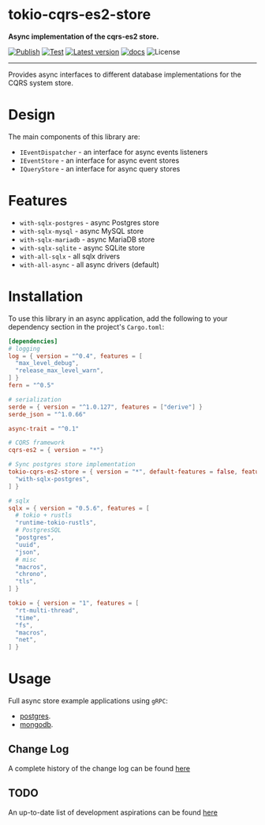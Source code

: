 # tokio-cqrs-es2-store

**Async implementation of the cqrs-es2 store.**

[![Publish](https://github.com/brgirgis/tokio-cqrs-es2-store/actions/workflows/crates-io.yml/badge.svg)](https://github.com/brgirgis/tokio-cqrs-es2-store/actions/workflows/crates-io.yml)
[![Test](https://github.com/brgirgis/tokio-cqrs-es2-store/actions/workflows/rust-ci.yml/badge.svg)](https://github.com/brgirgis/tokio-cqrs-es2-store/actions/workflows/rust-ci.yml)
[![Latest version](https://img.shields.io/crates/v/tokio-cqrs-es2-store)](https://crates.io/crates/tokio-cqrs-es2-store)
[![docs](https://img.shields.io/badge/API-docs-blue.svg)](https://docs.rs/tokio-cqrs-es2-store)
![License](https://img.shields.io/crates/l/tokio-cqrs-es2-store.svg)

---

Provides async interfaces to different database implementations for the CQRS system store.

# Design

The main components of this library are:

- `IEventDispatcher` - an interface for async events listeners
- `IEventStore` - an interface for async event stores
- `IQueryStore` - an interface for async query stores

# Features

- `with-sqlx-postgres` - async Postgres store
- `with-sqlx-mysql` - async MySQL store
- `with-sqlx-mariadb` - async MariaDB store
- `with-sqlx-sqlite` - async SQLite store
- `with-all-sqlx` - all sqlx drivers
- `with-all-async` - all async drivers (default)

# Installation

To use this library in an async application, add the following to
your dependency section in the project's `Cargo.toml`:

```toml
[dependencies]
# logging
log = { version = "^0.4", features = [
  "max_level_debug",
  "release_max_level_warn",
] }
fern = "^0.5"

# serialization
serde = { version = "^1.0.127", features = ["derive"] }
serde_json = "^1.0.66"

async-trait = "^0.1"

# CQRS framework
cqrs-es2 = { version = "*"}

# Sync postgres store implementation
tokio-cqrs-es2-store = { version = "*", default-features = false, features = [
  "with-sqlx-postgres",
] }

# sqlx
sqlx = { version = "0.5.6", features = [
  # tokio + rustls
  "runtime-tokio-rustls",
  # PostgresSQL
  "postgres",
  "uuid",
  "json",
  # misc
  "macros",
  "chrono",
  "tls",
] }

tokio = { version = "1", features = [
  "rt-multi-thread",
  "time",
  "fs",
  "macros",
  "net",
] }
```

# Usage

Full async store example applications using `gRPC`:

- [postgres](https://github.com/brgirgis/tokio-cqrs-es2-store/tree/master/examples/postgres).
- [mongodb](https://github.com/brgirgis/tokio-cqrs-es2-store/tree/master/examples/mongodb).

## Change Log

A complete history of the change log can be found [here](https://github.com/brgirgis/tokio-cqrs-es2-store/blob/master/ChangeLog.md)

## TODO

An up-to-date list of development aspirations can be found [here](https://github.com/brgirgis/tokio-cqrs-es2-store/blob/master/TODO.md)
